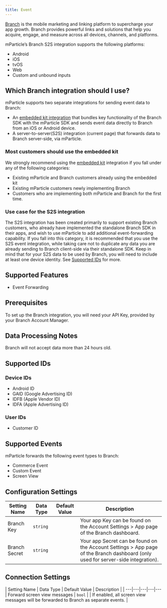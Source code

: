 ```yaml
---
title: Event
---
```


[Branch](https://branch.io/) is the mobile marketing and linking platform to supercharge your app growth. Branch provides powerful links and solutions that help you acquire, engage, and measure across all devices, channels, and platforms.

mParticle’s Branch S2S integration supports the following platforms:

* Android
* iOS
* tvOS
* Web
* Custom and unbound inputs

## Which Branch integration should I use?

mParticle supports two separate integrations for sending event data to Branch:

* An [embedded kit integration](/integrations/branch-metrics/event/) that bundles key functionality of the Branch SDK with the mParticle SDK and sends event data directly to Branch from an iOS or Android device.
* A server-to-server(S2S) integration (current page) that forwards data to Branch server-side, via mParticle.

### Most customers should use the embedded kit

We strongly recommend using the [embedded kit](/integrations/branch-metrics/event/) integration if you fall under any of the following categories:

* Existing mParticle and Branch customers already using the embedded kit
* Existing mParticle customers newly implementing Branch
* Customers who are implementing both mParticle and Branch for the first time.

### Use case for the S2S integration

The S2S integration has been created primarily to support existing Branch customers, who already have implemented the standalone Branch SDK in their apps, and wish to use mParticle to add additional event-forwarding capability. If you fall into this category, it is recommended that you use the S2S event integration, while taking care not to duplicate any data you are already sending to Branch client-side via their standalone SDK. Keep in mind that for your S2S data to be used by Branch, you will need to include at least one device identity. See [Supported IDs](#supported-ids) for more.

<!--

The final use case for the S2S integration concerns web data. Since the embedded kit only supports iOS and Android, you may wish to use the S2S integration to send web data to branch, even if you have already implemented the embedded kit.

Note that the only available identifier for Web Data is Customer ID, so for your web event data to be used by Branch, you must include a Customer ID and you also must be setting Customer ID in your embedded kit implementation so that the your web data can be successfully matched to a user by Branch. See the [User Identity](/integrations/branch-metrics/event/#user-identity) section of the embedded kit docs for more.
-->

## Supported Features

* Event Forwarding

## Prerequisites

To set up the Branch integration, you will need your API Key, provided by your Branch Account Manager.

## Data Processing Notes

Branch will not accept data more than 24 hours old.

## Supported IDs

### Device IDs  

* Android ID
* GAID (Google Advertising ID)
* IDFB (Apple Vendor ID)
* IDFA (Apple Advertising ID)  

### User IDs  

* Customer ID  

## Supported Events

mParticle forwards the following event types to Branch:

* Commerce Event
* Custom Event  
* Screen View


## Configuration Settings

| Setting Name| Data Type | Default Value | Description |
|-------------|----------|----------------|-----------------|
| Branch Key | `string` | | Your app Key can be found on the Account Settings > App page of the Branch dashboard. |
| Branch Secret | `string` | | Your app Secret can be found on the Account Settings > App page of the Branch dashboard (only used for server-side integration). |

## Connection Settings

| Setting Name |  Data Type | Default Value | Description |
| ---|---|---|---|---
| Forward screen view messages | `bool` |  | If enabled, all screen view messages will be forwarded to Branch as separate events. |
